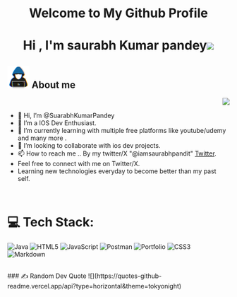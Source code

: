 

<!--
**saurabhp0007/saurabhp0007** is a ✨ _special_ ✨ repository because its `README.md` (this file) appears on your GitHub profile.

Here are some ideas to get you started:

- 🔭 I’m currently working on ...
- 🌱 I’m currently learning ...
- 👯 I’m looking to collaborate on ...
- 🤔 I’m looking for help with ...
- 💬 Ask me about ...
- 📫 How to reach me: ...
- 😄 Pronouns: ...
- ⚡ Fun fact: ...
-->

<h1 align="Center">
    <br>
    Welcome to My Github Profile 
  <br>
</h1>


<h1 align="center"><b>Hi , I'm saurabh Kumar pandey</b><img src="https://media.giphy.com/media/hvRJCLFzcasrR4ia7z/giphy.gif" width="35"></h1>



## <picture><img src = "https://github.com/MdAmiruddin/MdAmiruddin/blob/main/Assets/about_me.gif" width = 50px></picture> **About me**
<picture> <img align="right" src="https://media.giphy.com/media/HW3T1wWW3z2Ff2cpXO/giphy.gif"></picture>

<br>



- 👋 Hi, I’m @SuarabhKumarPandey
- 👀 I’m a IOS Dev Enthusiast.
- 🌱 I’m currently learning with multiple free platforms like youtube/udemy and many more .
- 💞️ I’m looking to collaborate with ios dev projects.
- 📫 How to reach me .. By my twitter/X "@iamsaurabhpandit" [Twitter](https://twitter.com/imsaurabhpandit).
- Feel free to connect with me on Twitter/X.
- Learning new technologies everyday to become better than my past self.
 
 
<br>




# 💻 Tech Stack:
![Java](https://img.shields.io/badge/java-%23ED8B00.svg?style=plastic&logo=java&logoColor=white) ![HTML5](https://img.shields.io/badge/html5-%23E34F26.svg?style=plastic&logo=html5&logoColor=white) ![JavaScript](https://img.shields.io/badge/javascript-%23323330.svg?style=plastic&logo=javascript&logoColor=%23F7DF1E)  ![Postman](https://img.shields.io/badge/Postman-FF6C37?style=plastic&logo=postman&logoColor=white) ![Portfolio](https://img.shields.io/badge/Portfolio-%23000000.svg?style=plastic&logo=firefox&logoColor=#FF7139) ![CSS3](https://img.shields.io/badge/css3-%231572B6.svg?style=plastic&logo=css3&logoColor=white) ![Markdown](https://img.shields.io/badge/markdown-%23000000.svg?style=plastic&logo=markdown&logoColor=white)

<br>
### ✍️ Random Dev Quote
![](https://quotes-github-readme.vercel.app/api?type=horizontal&theme=tokyonight)
<br>



